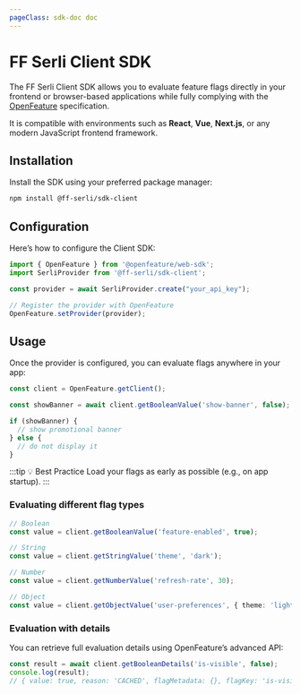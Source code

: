 ```yaml
---
pageClass: sdk-doc doc
---
```


# FF Serli Client SDK

The FF Serli Client SDK allows you to evaluate feature flags directly in your frontend or browser-based applications while fully complying with the [OpenFeature](https://openfeature.dev) specification.

It is compatible with environments such as **React**, **Vue**, **Next.js**, or any modern JavaScript frontend framework.

## Installation

Install the SDK using your preferred package manager:

```bash
npm install @ff-serli/sdk-client
```

## Configuration

Here’s how to configure the Client SDK:

```ts
import { OpenFeature } from '@openfeature/web-sdk';
import SerliProvider from '@ff-serli/sdk-client';

const provider = await SerliProvider.create("your_api_key");

// Register the provider with OpenFeature
OpenFeature.setProvider(provider);
```

## Usage

Once the provider is configured, you can evaluate flags anywhere in your app:

```ts
const client = OpenFeature.getClient();

const showBanner = await client.getBooleanValue('show-banner', false);

if (showBanner) {
  // show promotional banner
} else {
  // do not display it
}
```

:::tip 💡 Best Practice
Load your flags as early as possible (e.g., on app startup).
:::

### Evaluating different flag types

```ts
// Boolean
const value = client.getBooleanValue('feature-enabled', true);

// String
const value = client.getStringValue('theme', 'dark');

// Number
const value = client.getNumberValue('refresh-rate', 30);

// Object
const value = client.getObjectValue('user-preferences', { theme: 'light' });
```

### Evaluation with details

You can retrieve full evaluation details using OpenFeature’s advanced API:

```ts
const result = await client.getBooleanDetails('is-visible', false);
console.log(result);
// { value: true, reason: 'CACHED', flagMetadata: {}, flagKey: 'is-visible' }
```

